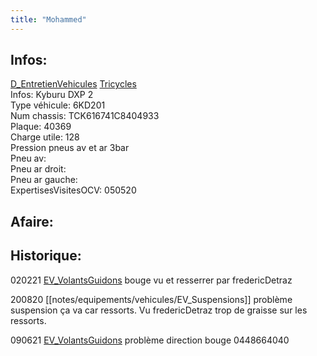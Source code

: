 ```yaml
---
title: "Mohammed"
---
```


## Infos:
[D_EntretienVehicules](notes/departements/D_EntretienVehicules.md) [Tricycles](notes/equipements/vehicules/C_KyburzDXP.md)\
Infos: Kyburu DXP 2\
Type véhicule: 6KD201\
Num chassis: TCK616741C8404933\
Plaque: 40369\
Charge utile: 128\
Pression pneus av et ar 3bar\
Pneu av:\
Pneu ar droit:\
Pneu ar gauche:\
ExpertisesVisitesOCV: 050520

## Afaire:

## Historique:
020221 [EV_VolantsGuidons](notes/equipements/vehicules/EV_VolantsGuidons.md) bouge vu et resserrer par fredericDetraz

200820 [[notes/equipements/vehicules/EV_Suspensions]] problème suspension ça va car ressorts. Vu fredericDetraz trop de graisse sur les ressorts.

090621 [EV_VolantsGuidons](notes/equipements/vehicules/EV_VolantsGuidons.md) problème direction bouge 0448664040